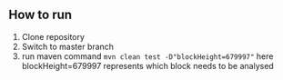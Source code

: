 ## How to run
1. Clone repository
2. Switch to master branch
3. run maven command ```mvn clean test -D"blockHeight=679997"``` here blockHeight=679997 represents which block needs to be analysed

